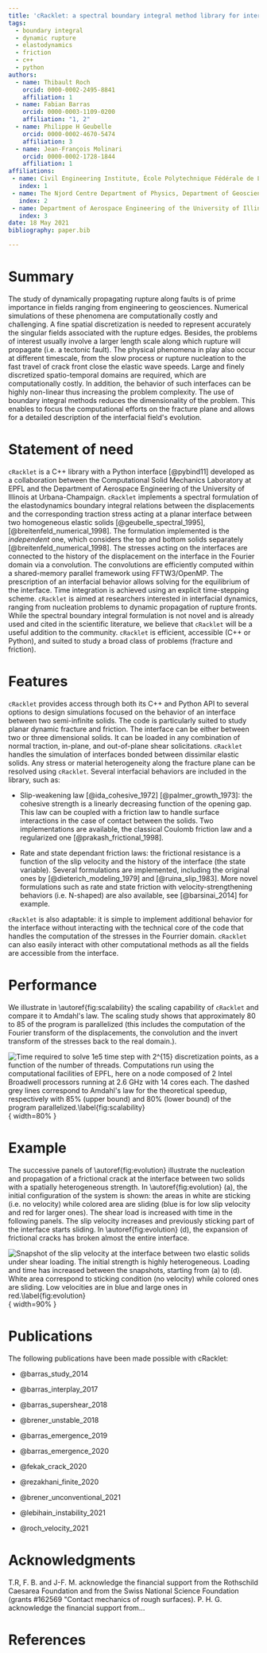 ```yaml
---
title: 'cRacklet: a spectral boundary integral method library for interfacial rupture simulation'
tags:
  - boundary integral
  - dynamic rupture
  - elastodynamics
  - friction
  - c++
  - python
authors:
  - name: Thibault Roch
    orcid: 0000-0002-2495-8841
    affiliation: 1
  - name: Fabian Barras
    orcid: 0000-0003-1109-0200
    affiliation: "1, 2"
  - name: Philippe H Geubelle
    orcid: 0000-0002-4670-5474
    affiliation: 3
  - name: Jean-François Molinari
    orcid: 0000-0002-1728-1844
    affiliation: 1
affiliations:
 - name: Civil Engineering Institute, École Polytechnique Fédérale de Lausanne, Switzerland
   index: 1
 - name: The Njord Centre Department of Physics, Department of Geosciences, University of Oslo, Norway
   index: 2
 - name: Department of Aerospace Engineering of the University of Illinois at Urbana-Champaign, United States of America
   index: 3
date: 18 May 2021
bibliography: paper.bib

---
```


# Summary

The study of dynamically propagating rupture along faults is of prime importance in fields ranging from engineering to geosciences. Numerical simulations of these phenomena are computationally costly and challenging. A fine spatial discretization is needed to represent accurately the singular fields associated with the rupture edges. Besides, the problems of interest usually involve a larger length scale along which rupture will propagate (i.e. a tectonic fault). The physical phenomena in play also occur at different timescale, from the slow process or rupture nucleation to the fast travel of crack front close the elastic wave speeds. Large and finely discretized spatio-temporal domains are required, which are computationally costly. In addition, the behavior of such interfaces can be highly non-linear thus increasing the problem complexity. The use of boundary integral methods reduces the dimensionality of the problem. This enables to focus the computational efforts on the fracture plane and allows for a detailed description of the interfacial field's evolution.

# Statement of need

`cRacklet` is a C++ library with a Python interface [@pybind11] developed as a collaboration between the Computational Solid Mechanics Laboratory at EPFL and the Department of Aerospace Engineering of the University of Illinois at Urbana-Champaign.  `cRacklet` implements a spectral formulation of the elastodynamics boundary integral relations between the displacements and the corresponding traction stress acting at a planar interface between two homogeneous elastic solids [@geubelle_spectral_1995], [@breitenfeld_numerical_1998]. The formulation implemented is the *independent* one, which considers the top and bottom solids separately [@breitenfeld_numerical_1998]. The stresses acting on the interfaces are connected to the history of the displacement on the interface in the Fourier domain via a convolution. The convolutions are efficiently computed within a shared-memory parallel framework using FFTW3/OpenMP. The prescription of an interfacial behavior allows solving for the equilibrium of the interface. Time integration is achieved using an explicit time-stepping scheme. `cRacklet` is aimed at researchers interested in interfacial dynamics, ranging from nucleation problems to dynamic propagation of rupture fronts. While the spectral boundary integral formulation is not novel and is already used and cited in the scientific literature, we believe that `cRacklet` will be a useful addition to the community. `cRacklet` is efficient, accessible (C++ or Python), and suited to study a broad class of problems (fracture and friction).

# Features

`cRacklet` provides access through both its C++ and Python API to several options to design simulations focused on the behavior of an interface between two semi-infinite solids. The code is particularly suited to study planar dynamic fracture and friction. The interface can be either between two or three dimensional solids. It can be loaded in any combination of normal traction, in-plane, and out-of-plane shear solicitations. `cRacklet` handles the simulation of interfaces bonded between dissimilar elastic solids. Any stress or material heterogeneity along the fracture plane can be resolved using `cRacklet`. Several interfacial behaviors are included in the library, such as:

- Slip-weakening law [@ida_cohesive_1972] [@palmer_growth_1973]: the cohesive strength is a linearly decreasing function of the opening gap. This law can be coupled with a friction law to handle surface interactions in the case of contact between the solids. Two implementations are available, the classical Coulomb friction law and a regularized one [@prakash_frictional_1998].

- Rate and state dependant friction laws: the frictional resistance is a function of the slip velocity and the history of the interface (the state variable). Several formulations are implemented, including the original ones by [@dieterich_modeling_1979] and [@ruina_slip_1983]. More novel formulations such as rate and state friction with velocity-strengthening behaviors (i.e. N-shaped) are also available, see [@barsinai_2014] for example.

`cRacklet` is also adaptable: it is simple to implement additional behavior for the interface without interacting with the technical core of the code that handles the computation of the stresses in the Fourrier domain. `cRacklet` can also easily interact with other computational methods as all the fields are accessible from the interface.

# Performance

We illustrate in \autoref{fig:scalability} the scaling capability of `cRacklet` and compare it to Amdahl's law. The scaling study shows that approximately $80$ to $85$ of the program is parallelized (this includes the computation of the Fourier transform of the displacements, the convolution and the invert transform of the stresses back to the real domain.).
 
![Time required to solve $1e5$ time step with $2^{15}$ discretization points, as a function of the number of threads. Computations run using the computational facilities of EPFL, here on a node composed of 2 Intel Broadwell processors running at $2.6 GHz$ with 14 cores each. The dashed grey lines correspond to Amdahl's law for the theoretical speedup, respectively with $85%$ (upper bound) and $80%$ (lower bound) of the program parallelized.\label{fig:scalability}](scalability.png){ width=80% }

# Example

The successive panels of \autoref{fig:evolution} illustrate the nucleation and propagation of a frictional crack at the interface between two solids with a spatially heterogeneous strength. In \autoref{fig:evolution} (a), the initial configuration of the system is shown: the areas in white are sticking (i.e. no velocity) while colored area are sliding (blue is for low slip velocity and red for larger ones). The shear load is increased with time in the following panels. The slip velocity increases and previously sticking part of the interface starts sliding. In \autoref{fig:evolution} (d), the expansion of frictional cracks has broken almost the entire interface.

![Snapshot of the slip velocity at the interface between two elastic solids under shear loading. The initial strength is highly heterogeneous. Loading and time has increased between the snapshots, starting from (a) to (d). White area correspond to sticking condition (no velocity) while colored ones are sliding. Low velocities are in blue and large ones in red.\label{fig:evolution}](evolution.png){ width=90% }

# Publications

The following publications have been made possible with cRacklet:

- @barras_study_2014

- @barras_interplay_2017

- @barras_supershear_2018

- @brener_unstable_2018

- @barras_emergence_2019

- @barras_emergence_2020

- @fekak_crack_2020

- @rezakhani_finite_2020

- @brener_unconventional_2021

- @lebihain_instability_2021

- @roch_velocity_2021

# Acknowledgments

T.R, F. B. and J-F. M. acknowledge the financial support from the Rothschild Caesarea Foundation and from the Swiss National Science Foundation (grants #162569 "Contact mechanics of rough surfaces). P. H. G. acknowledge the financial support from...

# References
